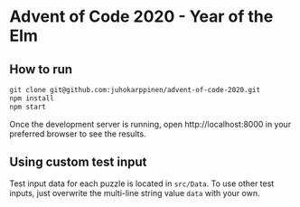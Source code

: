 # Advent of Code 2020 - Year of the Elm

## How to run

```bash
git clone git@github.com:juhokarppinen/advent-of-code-2020.git
npm install
npm start
```

Once the development server is running, open http://localhost:8000 in your preferred browser to see the results.


## Using custom test input

Test input data for each puzzle is located in `src/Data`. To use other test inputs,
just overwrite the multi-line string value `data` with your own.